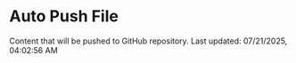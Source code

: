 # Auto Push File

Content that will be pushed to GitHub repository.
Last updated: 07/21/2025, 04:02:56 AM